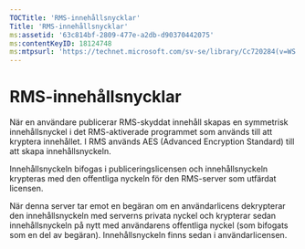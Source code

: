```yaml
---
TOCTitle: 'RMS-innehållsnycklar'
Title: 'RMS-innehållsnycklar'
ms:assetid: '63c814bf-2809-477e-a2db-d90370442075'
ms:contentKeyID: 18124748
ms:mtpsurl: 'https://technet.microsoft.com/sv-se/library/Cc720284(v=WS.10)'
---
```


RMS-innehållsnycklar
====================

När en användare publicerar RMS-skyddat innehåll skapas en symmetrisk innehållsnyckel i det RMS-aktiverade programmet som används till att kryptera innehållet. I RMS används AES (Advanced Encryption Standard) till att skapa innehållsnyckeln.

Innehållsnyckeln bifogas i publiceringslicensen och innehållsnyckeln krypteras med den offentliga nyckeln för den RMS-server som utfärdat licensen.

När denna server tar emot en begäran om en användarlicens dekrypterar den innehållsnyckeln med serverns privata nyckel och krypterar sedan innehållsnyckeln på nytt med användarens offentliga nyckel (som bifogats som en del av begäran). Innehållsnyckeln finns sedan i användarlicensen.
